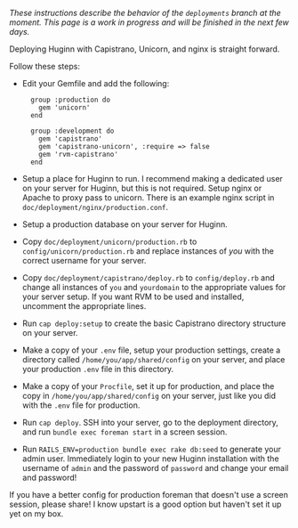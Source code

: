 _These instructions describe the behavior of the `deployments` branch at the moment.  This page is a work in progress and will be finished in the next few days._

Deploying Huginn with Capistrano, Unicorn, and nginx is straight forward.

Follow these steps:

* Edit your Gemfile and add the following:

        group :production do
          gem 'unicorn'
        end
        
        group :development do
          gem 'capistrano'
          gem 'capistrano-unicorn', :require => false
          gem 'rvm-capistrano'
        end

* Setup a place for Huginn to run.  I recommend making a dedicated user on your server for Huginn, but this is not required.  Setup nginx or Apache to proxy pass to unicorn.  There is an example nginx script in `doc/deployment/nginx/production.conf`.
* Setup a production database on your server for Huginn.
* Copy `doc/deployment/unicorn/production.rb` to `config/unicorn/production.rb` and replace instances of *you* with the correct username for your server.
* Copy `doc/deployment/capistrano/deploy.rb` to `config/deploy.rb` and change all instances of `you` and `yourdomain` to the appropriate values for your server setup.  If you want RVM to be used and installed, uncomment the appropriate lines.
* Run `cap deploy:setup` to create the basic Capistrano directory structure on your server.
* Make a copy of your `.env` file, setup your production settings, create a directory called `/home/you/app/shared/config` on your server, and place your production `.env` file in this directory.
* Make a copy of your `Procfile`, set it up for production, and place the copy in `/home/you/app/shared/config` on your server, just like you did with the `.env` file for production.
* Run `cap deploy`.  SSH into your server, go to the deployment directory, and run `bundle exec foreman start` in a screen session.
* Run `RAILS_ENV=production bundle exec rake db:seed` to generate your admin user.  Immediately login to your new Huginn installation with the username of `admin` and the password of `password` and change your email and password!

If you have a better config for production foreman that doesn't use a screen session, please share!  I know upstart is a good option but haven't set it up yet on my box.